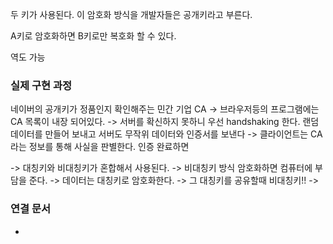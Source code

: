 두 키가 사용된다. 이 암호화 방식을 개발자들은 공개키라고 부른다.

A키로 암호화하면 B키로만 복호화 할 수 있다.

역도 가능


### 실제 구현 과정
네이버의 공개키가 정품인지 확인해주는 민간 기업 CA -> 브라우저등의 프로그램에는 CA 목록이 내장 되어있다. -> 서버를 확신하지 못하니 우선 handshaking 한다. 랜덤 데이터를 만들어 보내고 서버도 무작위 데이터와 인증서를 보낸다 -> 클라이언트는 CA라는 정보를 통해 사실을 판별한다. 인증 완료하면

-> 대칭키와 비대칭키가 혼합해서 사용된다. -> 비대칭키 방식 암호화하면 컴퓨터에 부담을 준다.  -> 데이터는 대칭키로 암호화한다. -> 그 대칭키를 공유할때 비대칭키!! -> 





### 연결 문서
- 

  